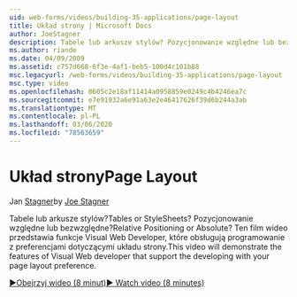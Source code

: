 ```yaml
---
uid: web-forms/videos/building-35-applications/page-layout
title: Układ strony | Microsoft Docs
author: JoeStagner
description: Tabele lub arkusze stylów? Pozycjonowanie względne lub bezwzględne? Ten film wideo przedstawia funkcje Visual Web Developer, które obsługują programowanie z yo...
ms.author: riande
ms.date: 04/09/2009
ms.assetid: c757d668-6f3e-4af1-beb5-100d4c101b88
msc.legacyurl: /web-forms/videos/building-35-applications/page-layout
msc.type: video
ms.openlocfilehash: 0605c2e18af11414a0958859e0249c4b4246ea7c
ms.sourcegitcommit: e7e91932a6e91a63e2e46417626f39d6b244a3ab
ms.translationtype: MT
ms.contentlocale: pl-PL
ms.lasthandoff: 03/06/2020
ms.locfileid: "78563659"
---
```

# <a name="page-layout"></a><span data-ttu-id="6a390-105">Układ strony</span><span class="sxs-lookup"><span data-stu-id="6a390-105">Page Layout</span></span>

<span data-ttu-id="6a390-106">Jan [Stagner](https://github.com/JoeStagner)</span><span class="sxs-lookup"><span data-stu-id="6a390-106">by [Joe Stagner](https://github.com/JoeStagner)</span></span>

<span data-ttu-id="6a390-107">Tabele lub arkusze stylów?</span><span class="sxs-lookup"><span data-stu-id="6a390-107">Tables or StyleSheets?</span></span> <span data-ttu-id="6a390-108">Pozycjonowanie względne lub bezwzględne?</span><span class="sxs-lookup"><span data-stu-id="6a390-108">Relative Positioning or Absolute?</span></span> <span data-ttu-id="6a390-109">Ten film wideo przedstawia funkcje Visual Web Developer, które obsługują programowanie z preferencjami dotyczącymi układu strony.</span><span class="sxs-lookup"><span data-stu-id="6a390-109">This video will demonstrate the features of Visual Web developer that support the developing with your page layout preference.</span></span>

[<span data-ttu-id="6a390-110">&#9654;Obejrzyj wideo (8 minut)</span><span class="sxs-lookup"><span data-stu-id="6a390-110">&#9654; Watch video (8 minutes)</span></span>](https://channel9.msdn.com/Blogs/ASP-NET-Site-Videos/page-layout)
